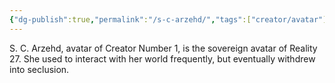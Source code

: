 ```yaml
---
{"dg-publish":true,"permalink":"/s-c-arzehd/","tags":["creator/avatar"]}
---
```


S. C. Arzehd, avatar of Creator Number 1, is the sovereign avatar of Reality 27. She used to interact with her world frequently, but eventually withdrew into seclusion.